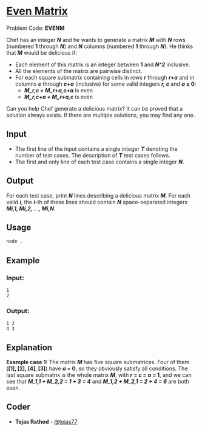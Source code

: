 
# [Even Matrix](https://www.codechef.com/problems/EVENM)
Problem Code: **EVENM**

Chef has an integer **_N_** and he wants to generate a matrix **_M_** with **_N_** rows (numbered **1** through **_N_**) and **_N_** columns (numbered **1** through **_N_**). He thinks that **_M_** would be delicious if:

- Each element of this matrix is an integer between **1** and **_N^2_** inclusive.
- All the elements of the matrix are pairwise distinct.
- For each square submatrix containing cells in rows **_r_** through **_r+a_** and in columns **_c_** through **_c+a_** (inclusive) for some valid integers **_r, c_** and **_a_ ≥ 0**:
  - **_M\_r,c + M\_r+a,c+a_** is even
  - **_M\_r,c+a + M\_r+a,c_** is even

Can you help Chef generate a delicious matrix? It can be proved that a solution always exists. If there are multiple solutions, you may find any one.

## Input

- The first line of the input contains a single integer **_T_** denoting the number of test cases. The description of **_T_** test cases follows.
- The first and only line of each test case contains a single integer **_N_**.

## Output

For each test case, print **_N_** lines describing a delicious matrix **_M_**. For each valid **_i_**, the **_i_**-th of these lines should contain **_N_** space-separated integers **_Mi,1, Mi,2, …, Mi,N_**.

## Usage
```sh
node .
```
## Example
### Input:
```
1
2
```
### Output:
```
1 2
4 3
```
## Explanation

**Example case 1:** The matrix **_M_** has five square submatrices. Four of them (**[1], [2], [4], [3]**) have **_a_ = 0**, so they obviously satisfy all conditions. The last square submatrix is the whole matrix **_M_**, with **_r = c = a =_ 1**, and we can see that **_M\_1,1 + M\_2,2 = 1 + 3 = 4_** and **_M\_1,2 + M\_2,1 = 2 + 4 = 6_** are both even.

## Coder

* **Tejas Rathod** - [@tejas77](https://github.com/tejas77)
